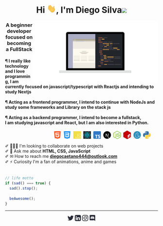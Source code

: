 <h1 align="center">Hi <img src="./image/wave.gif" width="30px">, I'm Diego Silva<img src='https://user-images.githubusercontent.com/5713670/87202985-820dcb80-c2b6-11ea-9f56-7ec461c497c3.gif' width="50"></h1>

<img src="image/gg.gif" width="412" margin="0" align="right" alt="tamplateImg"/>

<h3 align="center" styles="color: red">A beginner developer focused on becoming a FullStack</h3>

<h4 aling="left" linehight=""><strong>¶ I really like technology and I love programming, I am currently focused on javascript/typescript with Reactjs and intending to study Nextjs<br><br>¶ Acting as a frontend programmer, I intend to continue with NodeJs and study some frameworks and Library on the stack js<br><br>¶ Acting as a backend programmer, I intend to become a fullstack, <br>I am studying javascript and React, but I am also interested in Python.</strong></h4>

<!-- TECNOLOGIAS -->
<div align="right" width="700">
    <img align="center" src=".github/tecSvg/html5.svg" alt="html5" width="25"/>&nbsp;
    <img align="center" src=".github/tecSvg/css3.svg" alt="css3" width="25"/>&nbsp;
    <img align="center" src=".github/tecSvg/javascript.svg" alt="javascript"width="25"/>&nbsp;
    <img align="center" src=".github/tecSvg/Reactjs.svg" alt="Reactjs" width="25"/>&nbsp;
    <img align="center" src=".github/tecSvg/typescript.png" alt="typescript" width="25"/>&nbsp;
    <img align="center" src=".github/tecSvg/next-js.svg" alt="Nextjs" width="25"/>&nbsp;
    <img align="center" src=".github/tecSvg/node.svg" alt="node" width="25"/>&nbsp;
    <img align="center" src=".github/tecSvg/npm-2.svg" alt="npm" width="25"/>&nbsp;
    <img align="center" src=".github/tecSvg/yarn.png" alt="yarn" width="25"/>&nbsp;
    <img align="center" src=".github/tecSvg/Python.png" alt="python" width="25"/>&nbsp;&nbsp;&nbsp;&nbsp;&nbsp;&nbsp;
    <!-- https://devicon.dev/ -->
</div>

<!-- SOBRE MIM -->
✐ 👨🏻‍💻 I'm looking to collaborate on web projects<br>
✐ 💬 Ask me about <strong>HTML, CSS, JavaScript</strong><br>
✐ ✉ How to reach me <strong>diegocaetano444@outlook.com</strong><br>
✐ ⚡ Curiosity I'm a fan of animations, anime and games

```js

// life motto
if (sad() === true) {
  sad().stop();

  beAwesome();  
}

```

---

<!-- REDES SOCIAIS -->
<p align="center">
    <a href="https://twitter.com/DiegoSi06829718" target="blank"><img align="center" src=".github/twitter.svg" alt="NyctibiusVII/Twitter" height="20" width="20" /></a>
    <a href="https://www.linkedin.com/in/diego-c-silva-487b171a5/" target="blank"><img align="center" src=".github/linkedin.svg" alt="NyctibiusVII/Linkedin" height="20" width="20" /></a>
    <a href="https://www.instagram.com/DcDevs/" target="blank"><img align="center" src=".github/instagram.svg" alt="NyctibiusVII/Instagram" height="20" width="20" /></a>
    <a href="https://discord.gg/!D❦C•Devs" target="blank"><img align="center" src=".github/discord.svg" alt="NyctibiusVII/Discord" height="20" width="20" /></a>
</p>
